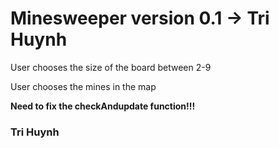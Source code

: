 <h1>Minesweeper version 0.1 -> Tri Huynh</h1>

<p> User chooses the size of the board between 2-9 </p>
<p> User chooses the mines in the map </p>

<p><strong>Need to fix the checkAndupdate function!!!</strong></p>

<h3>Tri Huynh<h3>
